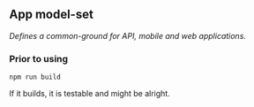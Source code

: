 ## App model-set

_Defines a common-ground for API, mobile and web applications._

### Prior to using

```
npm run build
```

If it builds, it is testable and might be alright.
